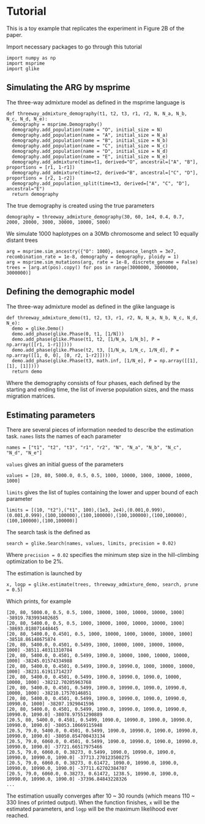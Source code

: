 Tutorial
========

This is a toy example that replicates the experiment in Figure 2B of the paper.

Import necessary packages to go through this tutorial

    import numpy as np
    import msprime
    import glike


Simulating the ARG by msprime
------------

The three-way admixture model as defined in the msprime language is

    def threeway_admixture_demography(t1, t2, t3, r1, r2, N, N_a, N_b, N_c, N_d, N_e):
      demography = msprime.Demography()
      demography.add_population(name = "O", initial_size = N)
      demography.add_population(name = "A", initial_size = N_a)
      demography.add_population(name = "B", initial_size = N_b)
      demography.add_population(name = "C", initial_size = N_c)
      demography.add_population(name = "D", initial_size = N_d)
      demography.add_population(name = "E", initial_size = N_e)
      demography.add_admixture(time=t1, derived="O", ancestral=["A", "B"], proportions = [r1, 1-r1])
      demography.add_admixture(time=t2, derived="B", ancestral=["C", "D"], proportions = [r2, 1-r2])
      demography.add_population_split(time=t3, derived=["A", "C", "D"], ancestral="E")
      return demography

The true demography is created using the true parameters

    demography = threeway_admixture_demography(30, 60, 1e4, 0.4, 0.7, 2000, 20000, 3000, 30000, 10000, 5000)

We simulate 1000 haplotypes on a 30Mb chromosome and select 10 equally distant trees

    arg = msprime.sim_ancestry({"O": 1000}, sequence_length = 3e7, recombination_rate = 1e-8, demography = demography, ploidy = 1)
    arg = msprime.sim_mutations(arg, rate = 1e-8, discrete_genome = False)
    trees = [arg.at(pos).copy() for pos in range(3000000, 30000000, 3000000)]


Defining the demographic model
------------

The three-way admixture model as defined in the glike language is

    def threeway_admixture_demo(t1, t2, t3, r1, r2, N, N_a, N_b, N_c, N_d, N_e):
      demo = glike.Demo()
      demo.add_phase(glike.Phase(0, t1, [1/N]))
      demo.add_phase(glike.Phase(t1, t2, [1/N_a, 1/N_b], P = np.array([[r1, 1-r1]])))
      demo.add_phase(glike.Phase(t2, t3, [1/N_a, 1/N_c, 1/N_d], P = np.array([[1, 0, 0], [0, r2, 1-r2]])))
      demo.add_phase(glike.Phase(t3, math.inf, [1/N_e], P = np.array([[1], [1], [1]])))
      return demo

Where the demography consists of four phases, each defined by the starting and ending time, the list of inverse population sizes, and the mass migration matrices.


Estimating parameters
------------

There are several pieces of information needed to describe the estimation task.
`names` lists the names of each parameter

    names = ["t1", "t2", "t3", "r1", "r2", "N", "N_a", "N_b", "N_c", "N_d", "N_e"]

`values` gives an initial guess of the parameters

    values = [20, 80, 5000.0, 0.5, 0.5, 1000, 10000, 1000, 10000, 10000, 1000]

`limits` gives the list of tuples containing the lower and upper bound of each parameter

    limits = [(10, "t2"),("t1", 100),(1e3, 2e4),(0.001,0.999),(0.001,0.999),(100,100000),(100,100000),(100,100000),(100,100000),(100,100000),(100,100000)]

The search task is the defined as

    search = glike.Search(names, values, limits, precision = 0.02)

Where `precision = 0.02` specifies the minimum step size in the hill-climbing optimization to be 2%.

The estimation is launched by

    x, logp = glike.estimate(trees, threeway_admixture_demo, search, prune = 0.5)

Which prints, for example
    
    [20, 80, 5000.0, 0.5, 0.5, 1000, 10000, 1000, 10000, 10000, 1000] -38919.783993402685
    [20, 80, 5400.0, 0.5, 0.5, 1000, 10000, 1000, 10000, 10000, 1000] -38693.018071448445
    [20, 80, 5400.0, 0.4501, 0.5, 1000, 10000, 1000, 10000, 10000, 1000] -38518.86148675874
    [20, 80, 5400.0, 0.4501, 0.5499, 1000, 10000, 1000, 10000, 10000, 1000] -38511.40311310784
    [20, 80, 5400.0, 0.4501, 0.5499, 1090.0, 10000, 1000, 10000, 10000, 1000] -38245.01574334988
    [20, 80, 5400.0, 0.4501, 0.5499, 1090.0, 10990.0, 1000, 10000, 10000, 1000] -38231.61911714237
    [20, 80, 5400.0, 0.4501, 0.5499, 1090.0, 10990.0, 1090.0, 10000, 10000, 1000] -38212.70205963768
    [20, 80, 5400.0, 0.4501, 0.5499, 1090.0, 10990.0, 1090.0, 10990.0, 10000, 1000] -38210.17570146851
    [20, 80, 5400.0, 0.4501, 0.5499, 1090.0, 10990.0, 1090.0, 10990.0, 10990.0, 1000] -38207.1929041596
    [20, 80, 5400.0, 0.4501, 0.5499, 1090.0, 10990.0, 1090.0, 10990.0, 10990.0, 1090.0] -38078.97551290889
    [20.5, 80, 5400.0, 0.4501, 0.5499, 1090.0, 10990.0, 1090.0, 10990.0, 10990.0, 1090.0] -38053.10669115948
    [20.5, 79.0, 5400.0, 0.4501, 0.5499, 1090.0, 10990.0, 1090.0, 10990.0, 10990.0, 1090.0] -38050.854700433134
    [20.5, 79.0, 6060.0, 0.4501, 0.5499, 1090.0, 10990.0, 1090.0, 10990.0, 10990.0, 1090.0] -37721.66517975466
    [20.5, 79.0, 6060.0, 0.38273, 0.5499, 1090.0, 10990.0, 1090.0, 10990.0, 10990.0, 1090.0] -37713.270123500275
    [20.5, 79.0, 6060.0, 0.38273, 0.61472, 1090.0, 10990.0, 1090.0, 10990.0, 10990.0, 1090.0] -37711.62702384707
    [20.5, 79.0, 6060.0, 0.38273, 0.61472, 1238.5, 10990.0, 1090.0, 10990.0, 10990.0, 1090.0] -37396.84843228326
    ...

The estimation usually converges after 10 ~ 30 rounds (which means 110 ~ 330 lines of printed output).
When the function finishes, `x` will be the estimated parameters, and `logp` will be the maximum likelihood ever reached.
